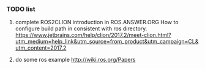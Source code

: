 ### TODO list 
1. complete ROS2CLION introduction in ROS.ANSWER.ORG
  How to configure build path in consistent with ros directory.
  https://www.jetbrains.com/help/clion/2017.2/meet-clion.html?utm_medium=help_link&utm_source=from_product&utm_campaign=CL&utm_content=2017.2  

2. do some ros example http://wiki.ros.org/Papers